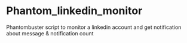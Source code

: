 # Phantom_linkedin_monitor
Phantombuster script to monitor a linkedin account and get notification about message &amp; notification count
